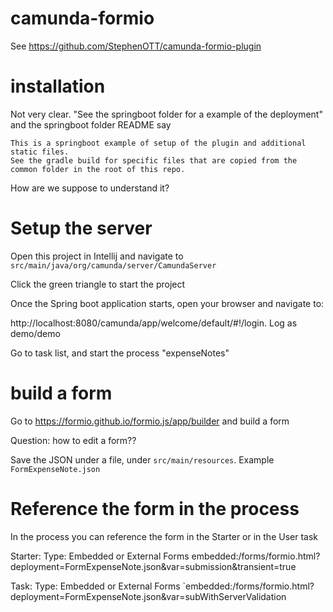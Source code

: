 # camunda-formio

See https://github.com/StephenOTT/camunda-formio-plugin
# installation
Not very clear. "See the springboot folder for a example of the deployment"
and the springboot folder README say
````
This is a springboot example of setup of the plugin and additional static files.
See the gradle build for specific files that are copied from the common folder in the root of this repo.
````
How are we suppose to understand it?

# Setup the server
Open this project in Intellij and navigate to `src/main/java/org/camunda/server/CamundaServer`

Click the green triangle to start the project

Once the Spring boot application starts, open your browser and navigate to:

http://localhost:8080/camunda/app/welcome/default/#!/login.
Log as demo/demo

Go to task list, and start the process "expenseNotes" 

# build a form
Go to https://formio.github.io/formio.js/app/builder and build a form

Question: how to edit a form??

Save the JSON under a file, under `src/main/resources`. Example `FormExpenseNote.json`


# Reference the form in the process
In the process you can reference the form in the Starter or in the User task


Starter:
Type: Embedded or External Forms 
embedded:/forms/formio.html?deployment=FormExpenseNote.json&var=submission&transient=true

Task:
Type: Embedded or External Forms
`embedded:/forms/formio.html?deployment=FormExpenseNote.json&var=subWithServerValidation

